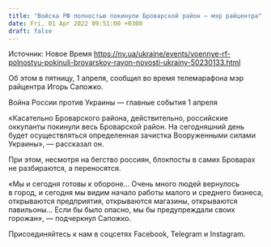 ```yaml
---
title: "Войска РФ полностью покинули Броварской район — мэр райцентра"
date: Fri, 01 Apr 2022 09:51:00 +0300
draft: false
---
```

Источник: Новое Время https://nv.ua/ukraine/events/voennye-rf-polnostyu-pokinuli-brovarskoy-rayon-novosti-ukrainy-50230133.html


 Об этом в пятницу, 1 апреля, сообщил во время телемарафона мэр райцентра Игорь Сапожко.

Война России против Украины — главные события 1 апреля 

«Касательно Броварского района, действительно, российские оккупанты покинули весь Броварской район. На сегодняшний день будет осуществляться определенная зачистка Вооруженными силами Украины», — рассказал он.

При этом, несмотря на бегство россиян, блокпосты в самих Броварах не разбираются, а переносятся.



«Мы и сегодня готовы к обороне… Очень много людей вернулось в город, и сегодня мы видим начало работы малого и среднего бизнеса, открываются предприятия, открываются магазины, открываются павильоны… Если бы было опасно, мы бы предупреждали своих горожан», — подчеркнул Сапожко.

Присоединяйтесь к нам в соцсетях Facebook, Telegram и Instagram.
